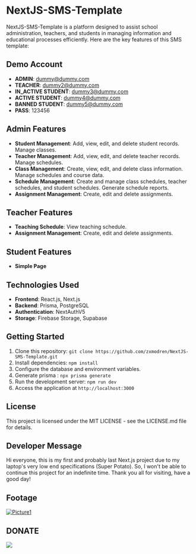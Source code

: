 ﻿# NextJS-SMS-Template

NextJS-SMS-Template is a platform designed to assist school administration, teachers, and students in managing information and educational processes efficiently. Here are the key features of this SMS template:

## Demo Account
- **ADMIN**: dummy@dummy.com
- **TEACHER**: dummy2@dummy.com
- **IN_ACTIVE STUDENT**: dummy3@dummy.com
- **ACTIVE STUDENT**: dummy4@dummy.com
- **BANNED STUDENT**: dummy5@dummy.com
- **PASS**: 123456

## Admin Features
- **Student Management**: Add, view, edit, and delete student records. Manage classes.
- **Teacher Management**: Add, view, edit, and delete teacher records. Manage schedules.
- **Class Management**: Create, view, edit, and delete class information. Manage schedules and course data.
- **Schedule Management**: Create and manage class schedules, teacher schedules, and student schedules. Generate schedule reports.
- **Assignment Management**: Create, edit and delete assignments.
## Teacher Features
- **Teaching Schedule**: View teaching schedule.
- **Assignment Management**: Create, edit and delete assignments.

## Student Features
- **Simple Page**
    
## Technologies Used
- **Frontend**: React.js, Next.js
- **Backend**: Prisma, PostgreSQL
- **Authentication**: NextAuthV5
- **Storage**: Firebase Storage, Supabase

## Getting Started
1. Clone this repository: `git clone https://github.com/zxmodren/NextJS-SMS-Template.git`
2. Install dependencies: `npm install`
3. Configure the database and environment variables.
4. Generate prisma : `npx prisma generate`
5. Run the development server: `npm run dev`
6. Access the application at `http://localhost:3000`

## License
This project is licensed under the MIT LICENSE - see the LICENSE.md file for details.


## Developer Message 
Hi everyone, this is my first and probably last Next.js project due to my laptop's very low end specifications (Super Potato). So, I won't be able to continue this project for an indefinite time. Thank you all for visiting, have a good day!


## Footage
[![Picture1](https://i.ibb.co/ZNJJfMp/Picture1.png)](https://imgbb.com/)


## DONATE
<a href="https://www.buymeacoffee.com/aryaferdya9"><img src="https://img.buymeacoffee.com/button-api/?text=Buy me a laptop&emoji=💻&slug=aryaferdya9&button_colour=FFDD00&font_colour=000000&font_family=Cookie&outline_colour=000000&coffee_colour=ffffff" /></a>

